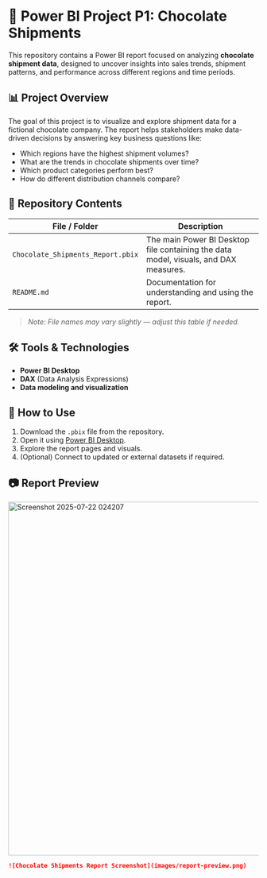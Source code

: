 # 🍫 Power BI Project P1: Chocolate Shipments

This repository contains a Power BI report focused on analyzing **chocolate shipment data**, designed to uncover insights into sales trends, shipment patterns, and performance across different regions and time periods.

## 📊 Project Overview

The goal of this project is to visualize and explore shipment data for a fictional chocolate company. The report helps stakeholders make data-driven decisions by answering key business questions like:

- Which regions have the highest shipment volumes?
- What are the trends in chocolate shipments over time?
- Which product categories perform best?
- How do different distribution channels compare?

## 📁 Repository Contents

| File / Folder | Description |
|---------------|-------------|
| `Chocolate_Shipments_Report.pbix` | The main Power BI Desktop file containing the data model, visuals, and DAX measures. |
| `README.md` | Documentation for understanding and using the report. |

> _Note: File names may vary slightly — adjust this table if needed._

## 🛠️ Tools & Technologies

- **Power BI Desktop**
- **DAX** (Data Analysis Expressions)
- **Data modeling and visualization**

## 🚀 How to Use

1. Download the `.pbix` file from the repository.
2. Open it using [Power BI Desktop](https://powerbi.microsoft.com/desktop/).
3. Explore the report pages and visuals.
4. (Optional) Connect to updated or external datasets if required.

## 📷 Report Preview

<img width="1272" height="712" alt="Screenshot 2025-07-22 024207" src="https://github.com/user-attachments/assets/3beb574f-c4b7-43a2-b408-74ebcca6c56e" />

```markdown
![Chocolate Shipments Report Screenshot](images/report-preview.png)
